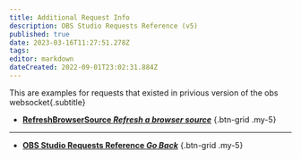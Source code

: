 ```yaml
---
title: Additional Request Info
description: OBS Studio Requests Reference (v5)
published: true
date: 2023-03-16T11:27:51.278Z
tags: 
editor: markdown
dateCreated: 2022-09-01T23:02:31.884Z
---
```


This are examples for requests that existed in privious version of the obs websocket{.subtitle}

* [**RefreshBrowserSource *Refresh a browser source***](/Broadcasters/OBS/Requests/Additional-Request-Info/RefreshBrowserSource)
{.btn-grid .my-5}

---

- [<i class="mdi mdi-chevron-left"></i>**OBS Studio Requests Reference *Go Back***](/Broadcasters/OBS/Requests)
{.btn-grid .my-5}